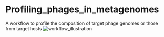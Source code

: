 # Profiling_phages_in_metagenomes
A workflow to profile the composition of target phage genomes or those from target hosts
![workflow_illustration](https://user-images.githubusercontent.com/55744039/126449146-d5d422be-7287-4242-a7c7-548694d84ad3.jpg)
